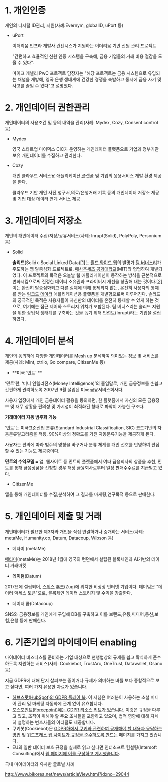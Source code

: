# 1. 개인인증

개인의 디지털 ID관리, 지원(사례:Evernym, globalID, uPort 등)



- uPort

  이더리움 인프라 개발사 컨센시스가 지원하는 이더리움 기반 신원 관리 프로젝트 

    "간편하고 효율적인 신원 인증 시스템을 구축해, 금융 기업들의 거래 비용 절감을 도울 수 있다". 

  마이크 케넬리 PwC 프로젝트 담장자는 "해당 프로젝트는 금융 시스템으로 유입되는 채널을 개방해, 영국 은행 생태계에 건강한 경쟁을 촉발하고 동시에 금융 사기 및 사고를 줄일 수 있다"고 설명했다.



# 2. 개인데이터 권한관리

개인데이터의 사용조건 및 동의 내역을 관리(사례: Mydex, Cozy, Consent control 등)

- Mydex

  영국 스타트업 마이덱스 CIC가 운영하는 개인데이터 플랫폼으로 기업과 정부기관 보유 개인데이터를 수집하고 관리한다.  

- Cozy

  개인 클라우드 서비스용 애플리케이션,플랫폼 및 기업의 응용서비스 개발 환경 제공을 한다.

  클라우드 기반 개인 사진,청구서,의료/은행거래 기록 등의 개인데이터 저장소 제공 및 기업 대상 데이터 연계 서비스 제공



# 3. 개인데이터 저장소

개인의 개인데이터 수집/저장/공유서비스(사례: Inrupt(Solid), PolyPoly, Personium 등)



- Solid

  **솔리드**(Solid←Social Linked Data)[[1\]](https://ko.wikipedia.org/wiki/솔리드_프로젝트#cite_note-dt-1)는 [월드 와이드 웹](https://ko.wikipedia.org/wiki/월드_와이드_웹)의 발명가 [팀 버너스리](https://ko.wikipedia.org/wiki/팀_버너스리)가 주도하는 웹 탈중심화 프로젝트로, [매사추세츠 공과대학교](https://ko.wikipedia.org/wiki/매사추세츠_공과대학교)(MIT)와 협업하여 개발되었다. 이 프로젝트의 목적은 오늘날 웹 애플리케이션이 동작하는 방식을 근본적으로 변화시킴으로써 진정한 데이터 소유권과 프라이버시 개선을 창출해 내는 것이다.[[2\]](https://ko.wikipedia.org/wiki/솔리드_프로젝트#cite_note-2) 이는 완전히 탈중심화되고 다른 실체에 의해 통제되지 않는, 온전히 사용자의 통제를 받는 [링크드 데이터](https://ko.wikipedia.org/wiki/링크드_데이터) 애플리케이션용 플랫폼을 개발함으로써 이루어진다. 솔리드의 궁극적인 목적은 사용자들이 자신만의 데이터를 온전히 통제할 수 있게 하는 것으로, 여기에는 접근 제어와 스토리지 위치가 포함된다. 팀 버너스리는 솔리드 지원을 위한 상업적 생태계를 구축하는 것을 돕기 위해 인럽트(Inrupt)라는 기업을 설립하였다.







# 4. 개인데이터 분석

개인의 동의하에 다양한 개인데이터를 Mesh up 분석하여 의미있는 정보 및 서비스를 제공(사례: Mint, ctrlio, Go compare, CitizenMe 등)



- **미국 ‘민트’ **

‘민트’란, ‘머니 인텔리전스(Money Intelligence)’의 줄임말로, 개인 금융정보를 손쉽고 간편하게 관리하도록 2007년 9월 설립된 미국 금융서비스회사다. 

사용자 입장에서 개인 금융데이터 활용을 동의하면, 한 플랫폼에서 자신의 모든 금융정보 및 재무 상황을 편의성 및 가시성이 최적화된 형태로 파악이 가능한 구조다.

**거래데이터 자동 범주화 기능**

‘민트’는 미국표준산업 분류(Standard Industrial Classification, SIC) 코드기반의 자동분류알고리즘을 적용, 90%이상의 정확도를 가진 자동분류기능을 제공하게 된다.

사용자는 편의에 따라 범주의 명칭을 바꾸거나 분류 체계를 개인 선호를 반영하여 편집할 수 있는 기능도 제공중이다.



**민트의 수익모델 =** 앱, 웹사이트 등 민트의 플랫폼에서 여타 금융회사의 상품을 추천, 민트를 통해 금융상품을 신청할 경우 해당 금융회사로부터 일정 판매수수료를 지급받고 있다.



- CitizenMe

앱을 통해 개인데이터를 수집,분석하여 그 결과를 마케팅,연구목적 등으로 판매한다.







# 5. 개인데이터 제출 및 거래

개인데이터가 필요한 제3자와 개인을 직접 연결하거나 중개하는 서비스(사례: metaMe, Humanity.co, Datum, Datacoup, Wibson 등)



- 메타미 (metaMe)

[메타미](http://wiki.hash.kr/index.php/메타미)(metaMe)는 2018년 1월에 영국의 런던에서 설립된 블록체인과 AI기반의 데이터 거래마켓



- **데이텀**(Datum)

 2017년에 설립되어, [스위스](http://wiki.hash.kr/index.php/스위스) [추크](http://wiki.hash.kr/index.php/추크)(Zug)에 위치한 비상장 인터넷 기업이다. 데이텀은 "데이터 액세스 토큰"으로, 블록체인 데이터 스토리지 및 수익을 창출한다. 



- 데이터 쿱(Datacoup)

SNS와 금융정보를 개인에게 구입해 DB를 구축하고 이를 브랜드,유통,미디어,통신,보험,은행 등에 판매한다. 



# 6. 기존기업의 마이데이터 enabling

마이데이터 비즈니스를 준비하는 기업 대상으로 현행법상의 규제를 쉽고 확식하게 준수하도록 지원하는 서비스(사례: Cookiebot, TrustArc, OneTrust, Datawallet, Osano 등)



지금 GDPR에 대해 단지 살펴보는 중이거나 규제가 의미하는 바를 보다 종합적으로 보고 싶다면, 여러 가지 유용한 자료가 있습니다.

 

- [허브스팟(HubSpot)의 GDPR 플레이 북](https://www.hubspot.com/data-privacy/gdpr/hubspot-product-playbook). 이 지침은 여러분이 사용하는 소셜 미디어 관리 및 마케팅 자동화에 관계 없이 유효합니다.
- [포스포인트(Forcepoint)에는 GDPR 리소스 키트가 있습니다](https://www.forcepoint.com/forcepoint-gdpr-resource-pack?utm_source=Google&utm_medium=Paid-Search&utm_content=UserDataSecurity&utm_campaign=AMER.US.UD.PS.2018&sf_src_cmpid=70137000000NWEh_&Agency=none&Region=AMER&keyword=%2Bgdpr&network=g&device=c&mkwid=sSI0IVEUE_dc&pcrid=255463045436&pkw=%2Bgdpr&pmt=b&utm_medium=Paid-Search&utm_source=Google&utm_campaign=856640629&utm_content=43580589756&utm_term=%2Bgdpr|b|g|c|1t2|255463045436&sf_src_cmpid=&region=&Agency=DWA_PPC&gclid=EAIaIQobChMIz52lu8u32wIVDMpkCh2mUgIaEAAYAiAAEgI3LPD_BwE). 이것은 규정을 다루고 있고, 조직이 취해야 할 주요 조치들을 포함하고 있으며, 법적 영향에 대해 자세히 설명하는 변호사들의 아티클도 제공합니다.
- 쿠키봇(Cookiebot)은 [GDPR하에서 쿠키와 관련하여 공개해야 할 내용과 응답하는 방법](https://www.cookiebot.com/en/gdpr-cookies/) 및 [워드프레스 웹 사이트가 규정을 준수하도록 만드는](https://www.cookiebot.com/en/wordpress-cookie-plugin/?gclid=EAIaIQobChMImt-VrpOx2wIVD9NkCh2nDwqwEAAYASAAEgIBKPD_BwE) 페이지를 가지고 있습니다.
- EU의 일반 데이터 보호 규정을 실제로 읽고 싶다면 인터소프트 컨설팅(Intersoft Consulting)에서 [웹 페이지에 이를 구성하고 게시했습니다](https://gdpr-info.eu/).



국내 마이데이터와 유사한 글로벌 사례

http://www.bikorea.net/news/articleView.html?idxno=29044